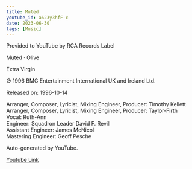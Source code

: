 ```yaml
---
title: Muted
youtube_id: a623y3hfF-c
date: 2023-06-30
tags: [Music]
---
```

Provided to YouTube by RCA Records Label  

Muted · Olive  

Extra Virgin  

℗ 1996 BMG Entertainment International UK and Ireland Ltd.  

Released on: 1996-10-14  

Arranger, Composer, Lyricist, Mixing  Engineer, Producer: Timothy Kellett  
Arranger, Composer, Lyricist, Mixing  Engineer, Producer: Taylor-Firth  
Vocal: Ruth-Ann  
Engineer: Squadron Leader David F. Revill  
Assistant  Engineer: James McNicol  
Mastering  Engineer: Geoff Pesche  

Auto-generated by YouTube.  

[Youtube Link](https://www.youtube.com/watch?v=a623y3hfF-c)  